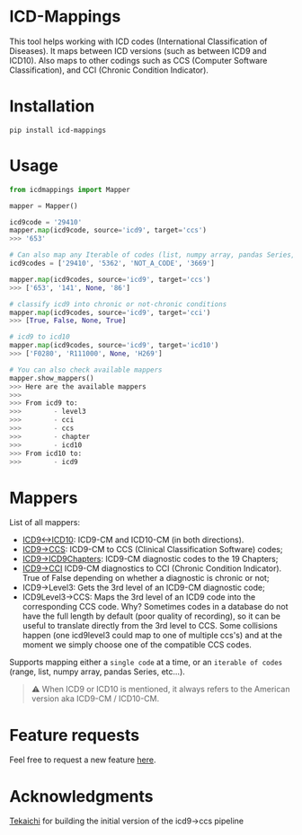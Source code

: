# ICD-Mappings
This tool helps working with ICD codes (International Classification of Diseases). It maps between ICD versions (such as between ICD9 and ICD10). Also maps to other codings such as CCS (Computer Software Classification), and CCI (Chronic Condition Indicator).

# Installation

`pip install icd-mappings`

# Usage

```python
from icdmappings import Mapper

mapper = Mapper()

icd9code = '29410'
mapper.map(icd9code, source='icd9', target='ccs')
>>> '653'

# Can also map any Iterable of codes (list, numpy array, pandas Series, you name it)
icd9codes = ['29410', '5362', 'NOT_A_CODE', '3669']

mapper.map(icd9codes, source='icd9', target='ccs')
>>> ['653', '141', None, '86']

# classify icd9 into chronic or not-chronic conditions
mapper.map(icd9codes, source='icd9', target='cci')
>>> [True, False, None, True]

# icd9 to icd10
mapper.map(icd9codes, source='icd9', target='icd10')
>>> ['F0280', 'R111000', None, 'H269']

# You can also check available mappers
mapper.show_mappers()
>>> Here are the available mappers
>>>
>>> From icd9 to:
>>>        - level3
>>>        - cci
>>>        - ccs
>>>        - chapter
>>>        - icd10
>>> From icd10 to:
>>>        - icd9
```

# Mappers

List of all mappers:
- [ICD9<->ICD10](https://www.nber.org/research/data/icd-9-cm-and-icd-10-cm-and-icd-10-pcs-crosswalk-or-general-equivalence-mappings): ICD9-CM and ICD10-CM (in both directions).
- [ICD9->CCS](): ICD9-CM to CCS (Clinical Classification Software) codes;
- [ICD9->ICD9Chapters](https://icd.codes/icd9cm): ICD9-CM diagnostic codes to the 19 Chapters;
- [ICD9->CCI](https://www.hcup-us.ahrq.gov/toolssoftware/chronic/chronic.jsp) ICD9-CM diagnostics to CCI (Chronic Condition Indicator). True of False depending on whether a diagnostic is chronic or not;
- ICD9->Level3: Gets the 3rd level of an ICD9-CM diagnostic code;
- ICD9Level3->CCS: Maps the 3rd level of an ICD9 code into the corresponding CCS code. Why? Sometimes codes in a database do not have the full length by default (poor quality of recording), so it can be useful to translate directly from the 3rd level to CCS. Some collisions happen (one icd9level3 could map to one of multiple ccs's) and at the moment we simply choose one of the compatible CCS codes.


Supports mapping either a `single code` at a time, or an `iterable of codes` (range, list, numpy array, pandas Series, etc...).


> :warning: When ICD9 or ICD10 is mentioned, it always refers to the American version aka ICD9-CM / ICD10-CM.

# Feature requests

Feel free to request a new feature [here](https://github.com/snovaisg/ICD-Mappings/issues).


# Acknowledgments

[Tekaichi](https://github.com/Tekaichi) for building the initial version of the icd9->ccs pipeline
